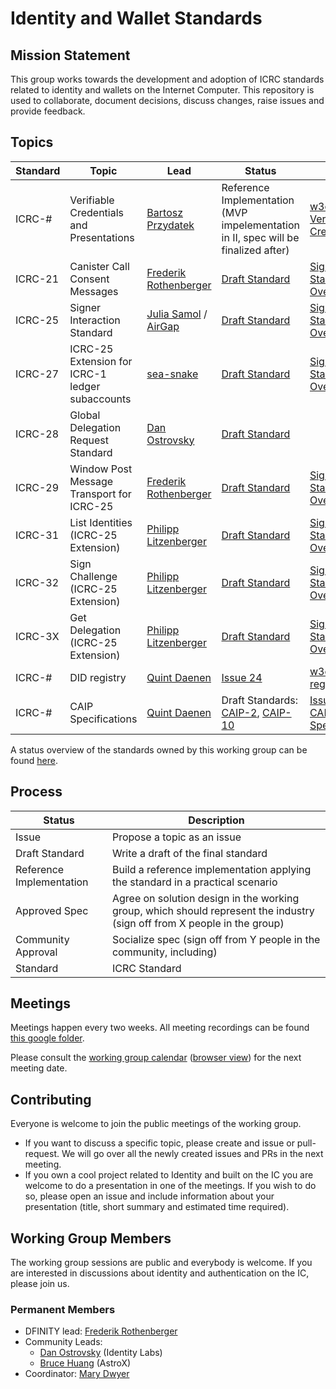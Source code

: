 # Identity and Wallet Standards

## Mission Statement
This group works towards the development and adoption of ICRC standards related to identity and wallets on the Internet Computer. This repository is used to collaborate, document decisions, discuss changes, raise issues and provide feedback.

## Topics
| Standard | Topic                                           | Lead                                                                    | Status                                                                                                                            | Links                                                                                                                                      |
|----------|-------------------------------------------------|-------------------------------------------------------------------------|-----------------------------------------------------------------------------------------------------------------------------------|--------------------------------------------------------------------------------------------------------------------------------------------| 
| ICRC-#   | Verifiable Credentials and Presentations        | [Bartosz Przydatek](https://github.com/przydatek)                       | Reference Implementation (MVP impelementation in II, spec will be finalized after)                                                | [w3c Verifiable Credentials](https://www.w3.org/TR/vc-data-model/)                                                                         |
| ICRC-21  | Canister Call Consent Messages                  | [Frederik Rothenberger](https://github.com/frederikrothenberger)        | [Draft Standard](https://github.com/dfinity/wg-identity-authentication/blob/main/topics/icrc_21_consent_msg.md)                   | [Signer Standards Overview](https://github.com/dfinity/wg-identity-authentication/blob/main/topics/signer_standards_overview.md)           |
| ICRC-25  | Signer Interaction Standard                     | [Julia Samol](https://github.com/jsamol) / [AirGap](https://airgap.it/) | [Draft Standard](https://github.com/dfinity/wg-identity-authentication/blob/main/topics/icrc_25_signer_interaction_standard.md)   | [Signer Standards Overview](https://github.com/dfinity/wg-identity-authentication/blob/main/topics/signer_standards_overview.md)           |
| ICRC-27  | ICRC-25 Extension for ICRC-1 ledger subaccounts | [sea-snake](https://github.com/sea-snake)                               | [Draft Standard](https://github.com/dfinity/wg-identity-authentication/pull/47)                                                   | [Signer Standards Overview](https://github.com/dfinity/wg-identity-authentication/blob/main/topics/signer_standards_overview.md)           | 
| ICRC-28  | Global Delegation Request Standard              | [Dan Ostrovsky](https://github.com/dostro)                              | [Draft Standard](https://github.com/dfinity/ICRC/issues/32)                                                                       |                                                                                                                                            |
| ICRC-29  | Window Post Message Transport for ICRC-25       | [Frederik Rothenberger](https://github.com/frederikrothenberger)        | [Draft Standard](https://github.com/dfinity/wg-identity-authentication/blob/main/topics/icrc_29_window_post_message_transport.md) | [Signer Standards Overview](https://github.com/dfinity/wg-identity-authentication/blob/main/topics/signer_standards_overview.md)           |
| ICRC-31  | List Identities (ICRC-25 Extension)             | [Philipp Litzenberger](https://github.com/plitzenberger)                | [Draft Standard](https://github.com/dfinity/wg-identity-authentication/blob/main/topics/icrc_31_list_identities.md)               | [Signer Standards Overview](https://github.com/dfinity/wg-identity-authentication/blob/main/topics/signer_standards_overview.md)           |
| ICRC-32  | Sign Challenge (ICRC-25 Extension)              | [Philipp Litzenberger](https://github.com/plitzenberger)                | [Draft Standard](https://github.com/dfinity/wg-identity-authentication/blob/main/topics/icrc_32_sign_challenge.md)                | [Signer Standards Overview](https://github.com/dfinity/wg-identity-authentication/blob/main/topics/signer_standards_overview.md)           |
| ICRC-3X  | Get Delegation (ICRC-25 Extension)              | [Philipp Litzenberger](https://github.com/plitzenberger)                | [Draft Standard](https://github.com/dfinity/wg-identity-authentication/blob/main/topics/icrc_3x_get_delegation.md)                | [Signer Standards Overview](https://github.com/dfinity/wg-identity-authentication/blob/main/topics/signer_standards_overview.md)           |
| ICRC-#   | DID registry                                    | [Quint Daenen](https://github.com/q-uint)                               | [Issue 24](https://github.com/dfinity/wg-identity-authentication/issues/26)                                                       | [w3c DID registries](https://www.w3.org/TR/did-spec-registries/)                                                                           |
| ICRC-#   | CAIP Specifications                             | [Quint Daenen](https://github.com/q-uint)                               | Draft Standards: [CAIP-2](https://github.com/icvc/icp-namespace/pull/1), [CAIP-10](https://github.com/icvc/icp-namespace/pull/2)  | [Issue 25](https://github.com/dfinity/wg-identity-authentication/issues/25), [CAIP Specifications](https://github.com/ChainAgnostic/CAIPs) |

A status overview of the standards owned by this working group can be found [here](https://github.com/orgs/dfinity/projects/31/views/1).

## Process
| Status                   | Description                                                                                                              |
|--------------------------|--------------------------------------------------------------------------------------------------------------------------|
| Issue                    | Propose a topic as an issue                                                                                              |
| Draft Standard           | Write a draft of the final standard                                                                                      |
| Reference Implementation | Build a reference implementation applying the standard in a practical scenario                                           |
| Approved Spec            | Agree on solution design in the working group, which should represent the industry (sign off from X people in the group) |
| Community Approval       | Socialize spec (sign off from Y people in the community, including)                                                      |
| Standard                 | ICRC Standard                                                                                                            |

## Meetings

Meetings happen every two weeks. All meeting recordings can be found [this google folder](https://drive.google.com/drive/folders/14unuYLiYtUeOw47eRwYnB4FCa9YPr6zv).

Please consult the [working group calendar](https://calendar.google.com/calendar/u/0?cid=Y19jZ29lcTkxN3JwZWFwN3ZzZTNpczFobDMxMEBncm91cC5jYWxlbmRhci5nb29nbGUuY29t) ([browser view](https://calendar.google.com/calendar/embed?src=c_cgoeq917rpeap7vse3is1hl310%40group.calendar.google.com&ctz=Europe%2FZurich)) for the next meeting date.

## Contributing

Everyone is welcome to join the public meetings of the working group.
* If you want to discuss a specific topic, please create and issue or pull-request. We will go over all the newly created issues and PRs in the next meeting.
* If you own a cool project related to Identity and built on the IC you are welcome to do a presentation in one of the meetings. If you wish to do so, please open an issue and include information about your presentation (title, short summary and estimated time required). 

## Working Group Members

The working group sessions are public and everybody is welcome. If you are interested in discussions about identity and authentication on the IC, please join us.

### Permanent Members
* DFINITY lead: [Frederik Rothenberger](https://github.com/frederikrothenberger)
* Community Leads:
  * [Dan Ostrovsky](https://github.com/dostro) (Identity Labs)
  * [Bruce Huang](https://github.com/brutoshi) (AstroX)
* Coordinator: [Mary Dwyer](https://github.com/marydwyer)











                                                                                                                                                                                                                                                                                                    
